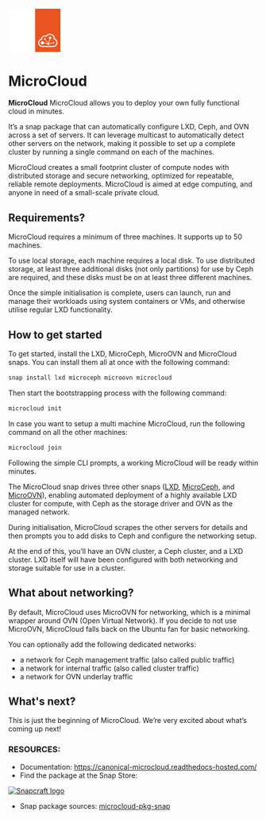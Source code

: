 <p align="left">
    <img alt="MicroCloud logo" width="10%" src="doc/images/microcloud_logo_dark.svg#gh-dark-mode-only">
    <img alt="MicroCloud logo" width="10%" src="doc/images/microcloud_logo_light.svg#gh-light-mode-only">
</p>

# **MicroCloud**

**MicroCloud** MicroCloud allows you to deploy your own fully functional cloud in minutes.

It’s a snap package that can automatically configure LXD, Ceph, and OVN across a set of servers.
It can leverage multicast to automatically detect other servers on the network, making it possible to set up a complete cluster by running a single command on each of the machines.

MicroCloud creates a small footprint cluster of compute nodes with distributed storage and secure networking, optimized for repeatable, reliable remote deployments. MicroCloud is aimed at edge computing, and anyone in need of a small-scale private cloud.

## **Requirements?**

MicroCloud requires a minimum of three machines.
It supports up to 50 machines.

To use local storage, each machine requires a local disk.
To use distributed storage, at least three additional disks (not only partitions) for use by Ceph are required, and these disks must be on at least three different machines.

Once the simple initialisation is complete, users can launch, run and manage their workloads using system containers or VMs, and otherwise utilise regular LXD functionality.

## **How to get started**

To get started, install the LXD, MicroCeph, MicroOVN and MicroCloud snaps. You can install them all at once with the following command:

```sh
snap install lxd microceph microovn microcloud
```

Then start the bootstrapping process with the following command:

```sh
microcloud init
```

In case you want to setup a multi machine MicroCloud, run the following command on all the other machines:

```sh
microcloud join
```

Following the simple CLI prompts, a working MicroCloud will be ready within minutes.

<!-- include start about -->

The MicroCloud snap drives three other snaps ([LXD](https://canonical-microcloud.readthedocs-hosted.com/en/latest/lxd/), [MicroCeph](https://canonical-microcloud.readthedocs-hosted.com/en/latest/microceph/), and [MicroOVN](https://canonical-microcloud.readthedocs-hosted.com/en/latest/microovn/)), enabling automated deployment of a highly available LXD cluster for compute, with Ceph as the storage driver and OVN as the managed network.

During initialisation, MicroCloud scrapes the other servers for details and then prompts you to add disks to Ceph and configure the networking setup.

At the end of this, you’ll have an OVN cluster, a Ceph cluster, and a LXD cluster. LXD itself will have been configured with both networking and storage suitable for use in a cluster.

<!-- include end about -->

## **What about networking?**

By default, MicroCloud uses MicroOVN for networking, which is a minimal wrapper around OVN (Open Virtual Network).
If you decide to not use MicroOVN, MicroCloud falls back on the Ubuntu fan for basic networking.

You can optionally add the following dedicated networks:
  - a network for Ceph management traffic (also called public traffic)
  - a network for internal traffic (also called cluster traffic)
  - a network for OVN underlay traffic

## **What's next?**

This is just the beginning of MicroCloud. We’re very excited about what’s coming up next!

### **RESOURCES:**

- Documentation: https://canonical-microcloud.readthedocs-hosted.com/
- Find the package at the Snap Store:

 [![Snapcraft logo](https://dashboard.snapcraft.io/site_media/appmedia/2018/04/Snapcraft-logo-bird.png)](https://snapcraft.io/microcloud)

- Snap package sources: [microcloud-pkg-snap](https://github.com/canonical/microcloud-pkg-snap)
